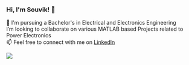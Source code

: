 ### Hi, I'm Souvik! 👋


<!--🔭 I’m currently working as a Research Intern at IIT-BHU on Charging Technologies for Electric Vehicles<br/>//-->
🌱 I'm pursuing a Bachelor's in Electrical and Electronics Engineering <br/>
I’m looking to collaborate on various MATLAB based Projects related to Power Electronics  <br/>
📫 Feel free to connect with me on [LinkedIn](https://www.linkedin.com/in/souvik-datta03/)

![](https://komarev.com/ghpvc/?username=souvik0306)
